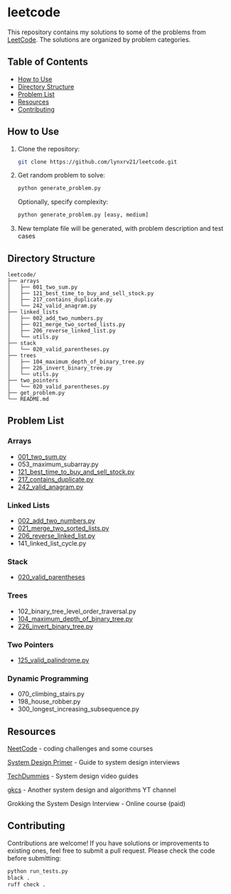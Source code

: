 # leetcode

This repository contains my solutions to some of the problems from [LeetCode](https://leetcode.com/). 
The solutions are organized by problem categories.

## Table of Contents

- [How to Use](#how-to-use)
- [Directory Structure](#directory-structure)
- [Problem List](#problem-list)
- [Resources](#resources)
- [Contributing](#contributing)

## How to Use

1. Clone the repository:
   ```sh
   git clone https://github.com/lynxrv21/leetcode.git
   ```
2. Get random problem to solve:
   ```sh
   python generate_problem.py
   ```
   Optionally, specify complexity:
   ```sh
   python generate_problem.py [easy, medium]
   ```
3. New template file will be generated, with problem description and test cases

## Directory Structure

```plaintext
leetcode/
├── arrays
│   ├── 001_two_sum.py
│   ├── 121_best_time_to_buy_and_sell_stock.py
│   ├── 217_contains_duplicate.py
│   └── 242_valid_anagram.py
├── linked_lists
│   ├── 002_add_two_numbers.py
│   ├── 021_merge_two_sorted_lists.py
│   ├── 206_reverse_linked_list.py
│   └── utils.py
├── stack
│   └── 020_valid_parentheses.py
├── trees
│   ├── 104_maximum_depth_of_binary_tree.py
│   ├── 226_invert_binary_tree.py
│   └── utils.py
├── two_pointers
│   └── 020_valid_parentheses.py
├── get_problem.py
└── README.md
```

## Problem List

### Arrays
- [001_two_sum.py](arrays/001_two_sum.py)
- 053_maximum_subarray.py
- [121_best_time_to_buy_and_sell_stock.py](arrays/121_best_time_to_buy_and_sell_stock.py)
- [217_contains_duplicate.py](arrays/217_contains_duplicate.py)
- [242_valid_anagram.py](arrays/242_valid_anagram.py)
### Linked Lists
- [002_add_two_numbers.py](linked_lists/002_add_two_numbers.py)
- [021_merge_two_sorted_lists.py](linked_lists/021_merge_two_sorted_lists.py)
- [206_reverse_linked_list.py](linked_lists/206_reverse_linked_list.py)
- 141_linked_list_cycle.py
### Stack
- [020_valid_parentheses](stack/020_valid_parentheses.py)
### Trees
- 102_binary_tree_level_order_traversal.py
- [104_maximum_depth_of_binary_tree.py](trees/104_maximum_depth_of_binary_tree.py)
- [226_invert_binary_tree.py](trees/226_invert_binary_tree.py)
### Two Pointers
- [125_valid_palindrome.py](two_pointers/125_valid_palindrome.py)
### Dynamic Programming
- 070_climbing_stairs.py
- 198_house_robber.py
- 300_longest_increasing_subsequence.py

## Resources

[NeetCode](https://leetcode.io/) - coding challenges and some courses

[System Design Primer](https://github.com/donnemartin/system-design-primer) - Guide to system design interviews

[TechDummies](https://www.youtube.com/@TechDummiesNarendraL/playlists) - System design video guides

[gkcs](https://www.youtube.com/@gkcs) - Another system design and algorithms YT channel

Grokking the System Design Interview - Online course (paid)

## Contributing

Contributions are welcome! If you have solutions or improvements to existing ones, feel free to submit a pull request.
Please check the code before submitting:
```sh
python run_tests.py
black .
ruff check .
```